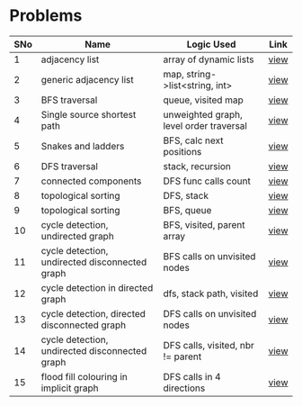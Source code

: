 # Problems

SNo | Name | Logic Used | Link |
----|------|------------|------|
1 | adjacency list | array of dynamic lists | [view](adjacency_list.cpp)
2 | generic adjacency list | map, string->list<string, int> | [view](adjacency_list_generic.cpp)
3 | BFS traversal | queue, visited map | [view](BFS_traversal.cpp)   
4 | Single source shortest path | unweighted graph, level order traversal | [view](single_source_shortest_path.cpp)
5 | Snakes and ladders | BFS, calc next positions | [view](snakes_ladder.cpp)
6 | DFS traversal | stack, recursion | [view](DFS_traversal.cpp)
7 | connected components | DFS func calls count | [view](connected_components.cpp)
8 | topological sorting | DFS, stack | [view](topological_sort_dfs.cpp)
9 | topological sorting | BFS, queue | [view](topological_sort_bfs.cpp)
10 | cycle detection, undirected graph | BFS, visited, parent array | [view](undirected_graph_tree.cpp)
11 | cycle detection, undirected disconnected graph | BFS calls on unvisited nodes | [view](cycle_undirected_components.cpp)
12 | cycle detection in directed graph | dfs, stack path, visited | [view](cycle_detection_directed_dfs.cpp)
13 | cycle detection, directed disconnected graph | DFS calls on unvisited nodes | [view](cycle_directed_components.cpp)
14 | cycle detection, undirected disconnected graph | DFS calls, visited, nbr != parent | [view](cycle_detection_dfs.cpp)
15 | flood fill colouring in implicit graph | DFS calls in 4 directions | [view](flood_fill_colouring.cpp)